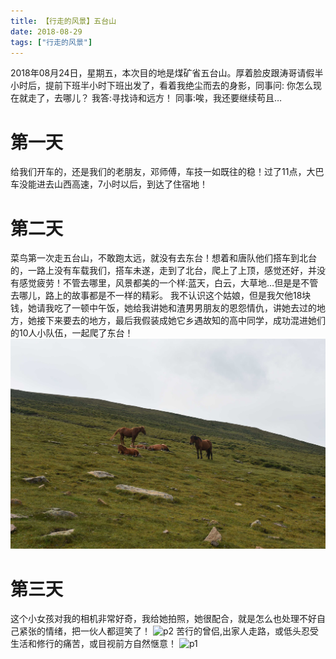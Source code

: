 ```yaml
---
title: 【行走的风景】五台山
date: 2018-08-29
tags: ["行走的风景"]
---
```

2018年08月24日，星期五，本次目的地是煤矿省五台山。厚着脸皮跟涛哥请假半小时后，提前下班半小时下班出发了，看着我绝尘而去的身影，同事问: 你怎么现在就走了，去哪儿？
我答:寻找诗和远方！
同事:唉，我还要继续苟且…

# 第一天

给我们开车的，还是我们的老朋友，邓师傅，车技一如既往的稳！过了11点，大巴车没能进去山西高速，7小时以后，到达了住宿地！

# 第二天

菜鸟第一次走五台山，不敢跑太远，就没有去东台！想着和唐队他们搭车到北台的，一路上没有车载我们，搭车未遂，走到了北台，爬上了上顶，感觉还好，并没有感觉疲劳！不管去哪里，风景都美的一个样:蓝天，白云，大草地…但是是不管去哪儿，路上的故事都是不一样的精彩。
我不认识这个姑娘，但是我欠他18块钱，她请我吃了一顿中午饭，她给我讲她和渣男男朋友的恩怨情仇，讲她去过的地方，她接下来要去的地方，最后我假装成她它乡遇故知的高中同学，成功混进她们的10人小队伍，一起爬了东台！
![p3](20180829/p3.jpg)
#  第三天
这个小女孩对我的相机非常好奇，我给她拍照，她很配合，就是怎么也处理不好自己紧张的情绪，把一伙人都逗笑了！
![p2](20180829/p2.jpg)
苦行的曾侣,出家人走路，或低头忍受生活和修行的痛苦，或目视前方自然惬意！
![p1](20180829/p1.jpg)